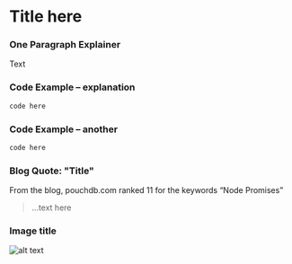# Title here

### One Paragraph Explainer

Text

### Code Example – explanation

```javascript
code here
```

### Code Example – another

```javascript
code here
```

### Blog Quote: "Title"

 From the blog, pouchdb.com ranked 11 for the keywords “Node Promises”

 > …text here

### Image title

![alt text](https://github.com/i0natan/nodebestpractices/blob/master/assets/images/swaggerDoc.png "API error handling")
